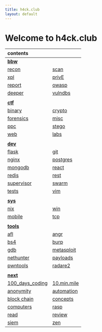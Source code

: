 ```yaml
---
title: h4ck.club
layout: default
---
```


# Welcome to h4ck.club

| contents                                       |                                      |
|:-----------------------------------------------|--------------------------------------|
| [**bbw**](BBW/BBW.md)                          | <!--  -->                            |
| [recon](BBW/recon.md)                          | [scan](BBW/scan.md)                  |
| [xpl](BBW/xpl.md)                              | [privE](BBW/privE.md)                |
| [report](BBW/report.md)                        | [owasp](BBW/owasp.md)                |
| [deeper](BBW/deeper.md)                        | [vulndbs](BBW/vulndbs.md)            |
| <!--  -->                                      | <!--  -->                            | 
| [**ctf**](CTF/CTF.md)                          | <!--  -->                            |
| [binary](CTF/bin/bin.md)                       | [crypto](CTF/crypto/crypto.md)       |
| [forensics](CTF/forensics/forensics.md)        | [misc](CTF/misc/misc.md)             |
| [ppc](CTF/ppc/ppc.md)                          | [stego](CTF/stego/stego.md)          |
| [web](CTF/web/web.md)                          | [labs](CTF/lab/labs.md)              |
| <!--  -->                                      | <!--  -->                            | 
| [**dev**](dev/dev.md)                          | <!--  -->                            |
| [flask](dev/flask.md)                          | [git](dev/git.md)                    |
| [nginx](dev/nginx.md)                          | [postgres](dev/psql.md)              |
| [mongodb](dev/mongodb.md)                      | [react](dev/react.md)                |
| [redis](dev/redis.md)                          | [rest](dev/rest.md)                  |
| [supervisor](dev/supervisor.md)                | [swarm](dev/swarm.md)                |
| [tests](dev/tests.md)                          | [vim](dev/vim.md)                    |
| <!--  -->                                      | <!--  -->                            | 
| [**sys**](sys/sys.md)                          | <!--  -->                            |
| [nix](OS/nix.md)                               | [win](OS/win.md)                     |
| [mobile](OS/mobile.md)                         | [tcp](OS/ip.md)                      |
| <!--  -->                                      | <!--  -->                            | 
| [**tools**](tools/tools.md)                    | <!--  -->                            |
| [afl](tools/afl.md)                            | [angr](tools/angr.md)                |
| [bs4](tools/bs4.md)                            | [burp](tools/burp.md)                |
| [gdb](tools/gdb.md)                            | [metasploit](tools/metasploit.md)    |
| [nethunter](tools/nethunter.md)                | [payloads](tools/payloads.md)        |
| [pwntools](tools/pwntools.md)                  | [radare2](tools/radare2.md)          |
| <!--  -->                                      | <!--  -->                            | 
| [**next**](practice/practice.md)               | <!--  -->                            |
| [100_days_coding](practice/100_days_coding.md) | [10.min.mile](practice/good.md)      |
| [anonymity](practice/anon.md)                  | [automation](practice/automation.md) |
| [block chain](practice/block_chain.md)         | [concepts](practice/concepts.md)     |
| [computers](practice/CS.md)                    | [rasp](practice/rasp.md)             |
| [read](practice/read.md)                       | [review](practice/rev.md)            |
| [siem](practice/siem.md)                       | [zen](practice/zen.md)               |
